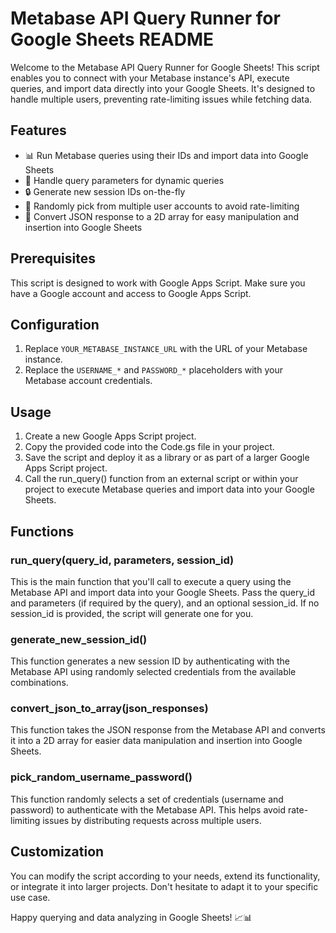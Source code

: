 # Metabase API Query Runner for Google Sheets README

Welcome to the Metabase API Query Runner for Google Sheets!
This script enables you to connect with your Metabase instance's API, execute queries, and import data directly into your Google Sheets. It's designed to handle multiple users, preventing rate-limiting issues while fetching data.

## Features
- 📊 Run Metabase queries using their IDs and import data into Google Sheets
- 🚀 Handle query parameters for dynamic queries
- 🔒 Generate new session IDs on-the-fly
- 🔄 Randomly pick from multiple user accounts to avoid rate-limiting
- 🧩 Convert JSON response to a 2D array for easy manipulation and insertion into Google Sheets

## Prerequisites

This script is designed to work with Google Apps Script. Make sure you have a Google account and access to Google Apps Script.

## Configuration
1. Replace `YOUR_METABASE_INSTANCE_URL` with the URL of your Metabase instance.
2. Replace the `USERNAME_*` and `PASSWORD_*` placeholders with your Metabase account credentials.

## Usage
1. Create a new Google Apps Script project.
2. Copy the provided code into the Code.gs file in your project.
3. Save the script and deploy it as a library or as part of a larger Google Apps Script project.
4. Call the run_query() function from an external script or within your project to execute Metabase queries and import data into your Google Sheets.

## Functions

### run_query(query_id, parameters, session_id)
This is the main function that you'll call to execute a query using the Metabase API and import data into your Google Sheets. Pass the query_id and parameters (if required by the query), and an optional session_id. If no session_id is provided, the script will generate one for you.

### generate_new_session_id()
This function generates a new session ID by authenticating with the Metabase API using randomly selected credentials from the available combinations.

### convert_json_to_array(json_responses)
This function takes the JSON response from the Metabase API and converts it into a 2D array for easier data manipulation and insertion into Google Sheets.

### pick_random_username_password()
This function randomly selects a set of credentials (username and password) to authenticate with the Metabase API. This helps avoid rate-limiting issues by distributing requests across multiple users.

## Customization
You can modify the script according to your needs, extend its functionality, or integrate it into larger projects. Don't hesitate to adapt it to your specific use case.

Happy querying and data analyzing in Google Sheets! 📈📊
